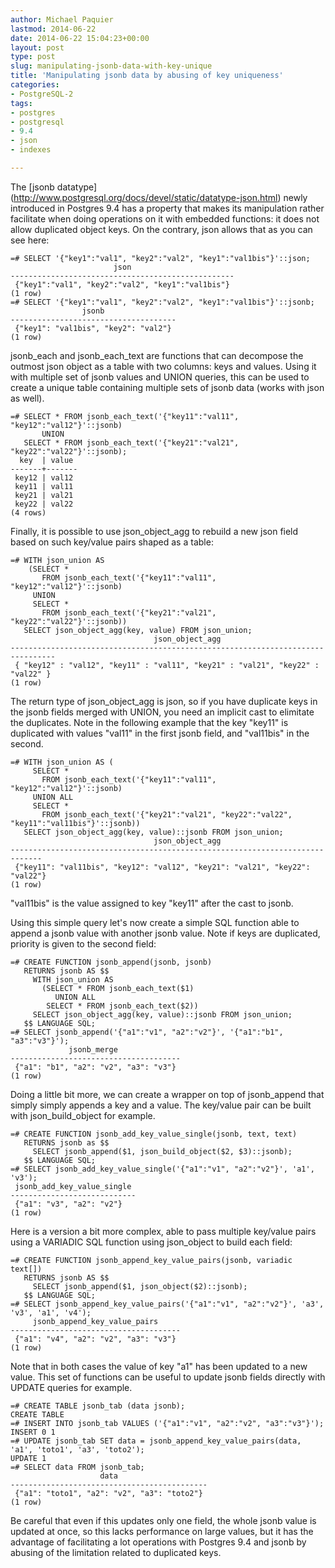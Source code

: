 ```yaml
---
author: Michael Paquier
lastmod: 2014-06-22
date: 2014-06-22 15:04:23+00:00
layout: post
type: post
slug: manipulating-jsonb-data-with-key-unique
title: 'Manipulating jsonb data by abusing of key uniqueness'
categories:
- PostgreSQL-2
tags:
- postgres
- postgresql
- 9.4
- json
- indexes

---
```

The [jsonb datatype]
(http://www.postgresql.org/docs/devel/static/datatype-json.html) newly
introduced in Postgres 9.4 has a property that makes its manipulation
rather facilitate when doing operations on it with embedded functions:
it does not allow duplicated object keys. On the contrary, json allows
that as you can see here:

    =# SELECT '{"key1":"val1", "key2":"val2", "key1":"val1bis"}'::json;
                           json                       
    --------------------------------------------------
     {"key1":"val1", "key2":"val2", "key1":"val1bis"}
    (1 row)
    =# SELECT '{"key1":"val1", "key2":"val2", "key1":"val1bis"}'::jsonb;
                    jsonb                
    -------------------------------------
     {"key1": "val1bis", "key2": "val2"}
    (1 row)

jsonb\_each and jsonb\_each_text are functions that can decompose the
outmost json object as a table with two columns: keys and values. Using
it with multiple set of jsonb values and UNION queries, this can be used
to create a unique table containing multiple sets of jsonb data (works
with json as well).

    =# SELECT * FROM jsonb_each_text('{"key11":"val11", "key12":"val12"}'::jsonb)
           UNION
       SELECT * FROM jsonb_each_text('{"key21":"val21", "key22":"val22"}'::jsonb);
      key  | value 
    -------+-------
     key12 | val12
     key11 | val11
     key21 | val21
     key22 | val22
    (4 rows)

Finally, it is possible to use json\_object\_agg to rebuild a new json
field based on such key/value pairs shaped as a table:

    =# WITH json_union AS
        (SELECT *
           FROM jsonb_each_text('{"key11":"val11", "key12":"val12"}'::jsonb)
         UNION
         SELECT *
           FROM jsonb_each_text('{"key21":"val21", "key22":"val22"}'::jsonb))
       SELECT json_object_agg(key, value) FROM json_union;
                                    json_object_agg                                 
    --------------------------------------------------------------------------------
     { "key12" : "val12", "key11" : "val11", "key21" : "val21", "key22" : "val22" }
    (1 row)

The return type of json_object_agg is json, so if you have duplicate
keys in the jsonb fields merged with UNION, you need an implicit cast
to elimitate the duplicates. Note in the following example that the
key "key11" is duplicated with values "val11" in the first jsonb field,
and "val11bis" in the second.

    =# WITH json_union AS (
         SELECT *
           FROM jsonb_each_text('{"key11":"val11", "key12":"val12"}'::jsonb)
         UNION ALL
         SELECT *
           FROM jsonb_each_text('{"key21":"val21", "key22":"val22", "key11":"val11bis"}'::jsonb))
       SELECT json_object_agg(key, value)::jsonb FROM json_union;
                                    json_object_agg                               
    -----------------------------------------------------------------------------
     {"key11": "val11bis", "key12": "val12", "key21": "val21", "key22": "val22"}
    (1 row)

"val11bis" is the value assigned to key "key11" after the cast to jsonb.

Using this simple query let's now create a simple SQL function able to append
a jsonb value with another jsonb value. Note if keys are duplicated, priority
is given to the second field:

    =# CREATE FUNCTION jsonb_append(jsonb, jsonb)
       RETURNS jsonb AS $$
         WITH json_union AS
           (SELECT * FROM jsonb_each_text($1)
              UNION ALL
            SELECT * FROM jsonb_each_text($2))
         SELECT json_object_agg(key, value)::jsonb FROM json_union;
       $$ LANGUAGE SQL;
    =# SELECT jsonb_append('{"a1":"v1", "a2":"v2"}', '{"a1":"b1", "a3":"v3"}');
                 jsonb_merge              
    --------------------------------------
     {"a1": "b1", "a2": "v2", "a3": "v3"}
    (1 row)

Doing a little bit more, we can create a wrapper on top of jsonb\_append that
simply simply appends a key and a value. The key/value pair can be built with
json\_build\_object for example.

    =# CREATE FUNCTION jsonb_add_key_value_single(jsonb, text, text)
       RETURNS jsonb as $$
         SELECT jsonb_append($1, json_build_object($2, $3)::jsonb);
       $$ LANGUAGE SQL;
    =# SELECT jsonb_add_key_value_single('{"a1":"v1", "a2":"v2"}', 'a1', 'v3');
     jsonb_add_key_value_single 
    ----------------------------
     {"a1": "v3", "a2": "v2"}
    (1 row)

Here is a version a bit more complex, able to pass multiple key/value pairs
using a VARIADIC SQL function using json_object to build each field:

    =# CREATE FUNCTION jsonb_append_key_value_pairs(jsonb, variadic text[])
       RETURNS jsonb AS $$
         SELECT jsonb_append($1, json_object($2)::jsonb);
       $$ LANGUAGE SQL;
    =# SELECT jsonb_append_key_value_pairs('{"a1":"v1", "a2":"v2"}', 'a3', 'v3', 'a1', 'v4');
         jsonb_append_key_value_pairs     
    --------------------------------------
     {"a1": "v4", "a2": "v2", "a3": "v3"}
    (1 row)

Note that in both cases the value of key "a1" has been updated to a new
value. This set of functions can be useful to update jsonb fields directly
with UPDATE queries for example.

    =# CREATE TABLE jsonb_tab (data jsonb);
    CREATE TABLE
    =# INSERT INTO jsonb_tab VALUES ('{"a1":"v1", "a2":"v2", "a3":"v3"}');
    INSERT 0 1
    =# UPDATE jsonb_tab SET data = jsonb_append_key_value_pairs(data, 'a1', 'toto1', 'a3', 'toto2');
    UPDATE 1
    =# SELECT data FROM jsonb_tab;
                        data                    
    --------------------------------------------
     {"a1": "toto1", "a2": "v2", "a3": "toto2"}
    (1 row)

Be careful that even if this updates only one field, the whole jsonb value
is updated at once, so this lacks performance on large values, but it has
the advantage of facilitating a lot operations with Postgres 9.4 and jsonb
by abusing of the limitation related to duplicated keys.
